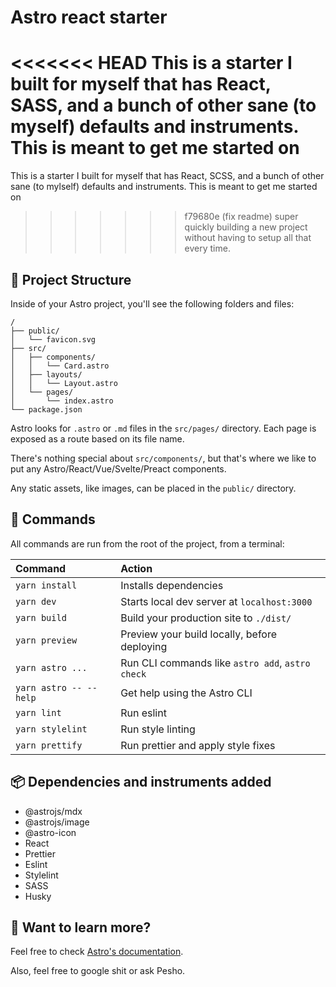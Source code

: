 # Astro react starter

<<<<<<< HEAD
This is a starter I built for myself that has React, SASS, and a bunch of other
sane (to myself) defaults and instruments. This is meant to get me started on
=======
This is a starter I built for myself that has React, SCSS, and a bunch of other
sane (to mylself) defaults and instruments. This is meant to get me started on
>>>>>>> f79680e (fix readme)
super quickly building a new project without having to setup all that every time.

## 🚀 Project Structure

Inside of your Astro project, you'll see the following folders and files:

```
/
├── public/
│   └── favicon.svg
├── src/
│   ├── components/
│   │   └── Card.astro
│   ├── layouts/
│   │   └── Layout.astro
│   └── pages/
│       └── index.astro
└── package.json
```

Astro looks for `.astro` or `.md` files in the `src/pages/` directory. Each page is exposed as a route based on its file name.

There's nothing special about `src/components/`, but that's where we like to put any Astro/React/Vue/Svelte/Preact components.

Any static assets, like images, can be placed in the `public/` directory.

## 🧞 Commands

All commands are run from the root of the project, from a terminal:

| Command                | Action                                           |
| :--------------------- | :----------------------------------------------- |
| `yarn install`         | Installs dependencies                            |
| `yarn dev`             | Starts local dev server at `localhost:3000`      |
| `yarn build`           | Build your production site to `./dist/`          |
| `yarn preview`         | Preview your build locally, before deploying     |
| `yarn astro ...`       | Run CLI commands like `astro add`, `astro check` |
| `yarn astro -- --help` | Get help using the Astro CLI                     |
| `yarn lint`            | Run eslint                                       |
| `yarn stylelint`       | Run style linting                                |
| `yarn prettify`        | Run prettier and apply style fixes               |

## 📦️ Dependencies and instruments added

- @astrojs/mdx
- @astrojs/image
- @astro-icon
- React
- Prettier
- Eslint
- Stylelint
- SASS
- Husky

## 👀 Want to learn more?

Feel free to check [Astro's documentation](https://docs.astro.build).

Also, feel free to google shit or ask Pesho.

